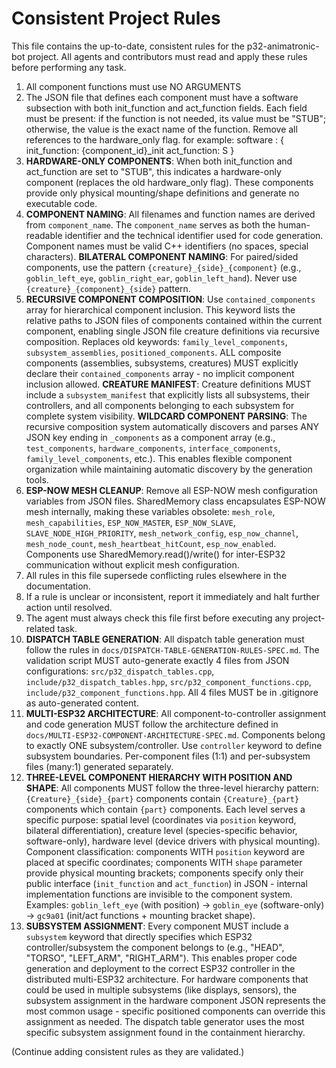 # Consistent Project Rules

This file contains the up-to-date, consistent rules for the p32-animatronic-bot project. All agents and contributors must read and apply these rules before performing any task.

1. All component functions must use NO ARGUMENTS
2. The JSON file that defines each component must have a software subsection with both init_function and act_function fields. Each field must be present: if the function is not needed, its value must be "STUB"; otherwise, the value is the exact name of the function. Remove all references to the hardware_only flag.
    for example:
        software :
        {
            init_function: {component_id}_init
            act_function: S
        }
3. **HARDWARE-ONLY COMPONENTS**: When both init_function and act_function are set to "STUB", this indicates a hardware-only component (replaces the old hardware_only flag). These components provide only physical mounting/shape definitions and generate no executable code.
4. **COMPONENT NAMING**: All filenames and function names are derived from `component_name`. The `component_name` serves as both the human-readable identifier and the technical identifier used for code generation. Component names must be valid C++ identifiers (no spaces, special characters). **BILATERAL COMPONENT NAMING**: For paired/sided components, use the pattern `{creature}_{side}_{component}` (e.g., `goblin_left_eye`, `goblin_right_ear`, `goblin_left_hand`). Never use `{creature}_{component}_{side}` pattern.
5. **RECURSIVE COMPONENT COMPOSITION**: Use `contained_components` array for hierarchical component inclusion. This keyword lists the relative paths to JSON files of components contained within the current component, enabling single JSON file creature definitions via recursive composition. Replaces old keywords: `family_level_components`, `subsystem_assemblies`, `positioned_components`. ALL composite components (assemblies, subsystems, creatures) MUST explicitly declare their `contained_components` array - no implicit component inclusion allowed. **CREATURE MANIFEST**: Creature definitions MUST include a `subsystem_manifest` that explicitly lists all subsystems, their controllers, and all components belonging to each subsystem for complete system visibility. **WILDCARD COMPONENT PARSING**: The recursive composition system automatically discovers and parses ANY JSON key ending in `_components` as a component array (e.g., `test_components`, `hardware_components`, `interface_components`, `family_level_components`, etc.). This enables flexible component organization while maintaining automatic discovery by the generation tools.
6. **ESP-NOW MESH CLEANUP**: Remove all ESP-NOW mesh configuration variables from JSON files. SharedMemory class encapsulates ESP-NOW mesh internally, making these variables obsolete: `mesh_role`, `mesh_capabilities`, `ESP_NOW_MASTER`, `ESP_NOW_SLAVE`, `SLAVE_NODE_HIGH_PRIORITY`, `mesh_network_config`, `esp_now_channel`, `mesh_node_count`, `mesh_heartbeat_hitCount`, `esp_now_enabled`. Components use SharedMemory.read()/write() for inter-ESP32 communication without explicit mesh configuration.
7. All rules in this file supersede conflicting rules elsewhere in the documentation.
8. If a rule is unclear or inconsistent, report it immediately and halt further action until resolved.
9. The agent must always check this file first before executing any project-related task.
10. **DISPATCH TABLE GENERATION**: All dispatch table generation must follow the rules in `docs/DISPATCH-TABLE-GENERATION-RULES-SPEC.md`. The validation script MUST auto-generate exactly 4 files from JSON configurations: `src/p32_dispatch_tables.cpp`, `include/p32_dispatch_tables.hpp`, `src/p32_component_functions.cpp`, `include/p32_component_functions.hpp`. All 4 files MUST be in .gitignore as auto-generated content.
11. **MULTI-ESP32 ARCHITECTURE**: All component-to-controller assignment and code generation MUST follow the architecture defined in `docs/MULTI-ESP32-COMPONENT-ARCHITECTURE-SPEC.md`. Components belong to exactly ONE subsystem/controller. Use `controller` keyword to define subsystem boundaries. Per-component files (1:1) and per-subsystem files (many:1) generated separately.
12. **THREE-LEVEL COMPONENT HIERARCHY WITH POSITION AND SHAPE**: All components MUST follow the three-level hierarchy pattern: `{Creature}_{side}_{part}` components contain `{Creature}_{part}` components which contain `{part}` components. Each level serves a specific purpose: spatial level (coordinates via `position` keyword, bilateral differentiation), creature level (species-specific behavior, software-only), hardware level (device drivers with physical mounting). Component classification: components WITH `position` keyword are placed at specific coordinates; components WITH `shape` parameter provide physical mounting brackets; components specify only their public interface (`init_function` and `act_function`) in JSON - internal implementation functions are invisible to the component system. Examples: `goblin_left_eye` (with position) → `goblin_eye` (software-only) → `gc9a01` (init/act functions + mounting bracket shape).
13. **SUBSYSTEM ASSIGNMENT**: Every component MUST include a `subsystem` keyword that directly specifies which ESP32 controller/subsystem the component belongs to (e.g., "HEAD", "TORSO", "LEFT_ARM", "RIGHT_ARM"). This enables proper code generation and deployment to the correct ESP32 controller in the distributed multi-ESP32 architecture. For hardware components that could be used in multiple subsystems (like displays, sensors), the subsystem assignment in the hardware component JSON represents the most common usage - specific positioned components can override this assignment as needed. The dispatch table generator uses the most specific subsystem assignment found in the containment hierarchy.

(Continue adding consistent rules as they are validated.)
